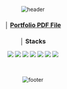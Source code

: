 <div align="center">
  
  ![header](https://capsule-render.vercel.app/api?type=slice&color=0:ffffff,100:A9E2F3&height=150&section=header&text=Hugh's&fontSize=30&animation=fadeIn&fontAlign=90&fontColor=ffffff)

  ### **│&nbsp;**[Portfolio PDF File](https://github.com/hugh-eu/portfolio/blob/main/PORTFOLIO_HSPARK.pdf)
  ### **│ Stacks**
  <img src="https://img.shields.io/badge/Python-3776AB?style=flat&logo=Python&logoColor=white"/>
  <img src="https://img.shields.io/badge/C-A8B9CC?style=flat&logo=C&logoColor=white"/>
  <img src="https://img.shields.io/badge/C++-00599C?style=flat&logo=C++&logoColor=white"/>
  <img src="https://img.shields.io/badge/JavaScript-F7DF1E?style=flat&logo=JavaScript&logoColor=white"/>
  <img src="https://img.shields.io/badge/jQuery-0769AD?style=flat&logo=jQuery&logoColor=white"/>
  <img src="https://img.shields.io/badge/HTML5-E34F26?style=flat&logo=HTML5&logoColor=white"/>
  <img src="https://img.shields.io/badge/CSS3-1572B6?style=flat&logo=CSS3&logoColor=white"/>
  <br><br><br>

  ![footer](https://capsule-render.vercel.app/api?type=slice&color=0:ffffff,100:A9E2F3&height=150&section=footer&text=:>&fontSize=30&animation=fadeIn&fontAlign=5&fontColor=ffffff)
  
</div>
